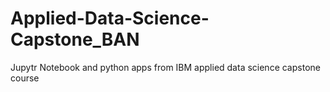 # Applied-Data-Science-Capstone_BAN
Jupytr Notebook and python apps from IBM applied data science capstone course
